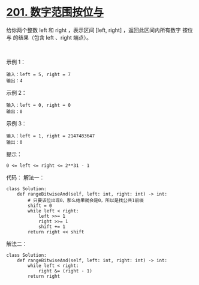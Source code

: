 # [201. 数字范围按位与](https://leetcode-cn.com/problems/bitwise-and-of-numbers-range/)

给你两个整数 left 和 right ，表示区间 [left, right] ，返回此区间内所有数字 按位与 的结果（包含 left 、right 端点）。

 

示例 1：
```
输入：left = 5, right = 7
输出：4
```
示例 2：
```
输入：left = 0, right = 0
输出：0
```
示例 3：
```
输入：left = 1, right = 2147483647
输出：0
```

提示：
```
0 <= left <= right <= 2**31 - 1
```

代码：
解法一：
```python3
class Solution:
    def rangeBitwiseAnd(self, left: int, right: int) -> int:
        # 只要该位出现0，那么结果就会是0，所以是找公共1前缀
        shift = 0
        while left < right:
            left >>= 1
            right >>= 1
            shift += 1
        return right << shift
```

解法二：
```python3
class Solution:
    def rangeBitwiseAnd(self, left: int, right: int) -> int:
        while left < right:
            right &= (right - 1)
        return right
```